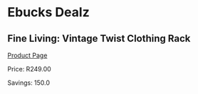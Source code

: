 
# Ebucks Dealz
## Fine Living: Vintage Twist Clothing Rack
[Product Page](https://www.ebucks.com/web/shop/productSelected.do?prodId=293478594&catId=714962196)

Price: R249.00

Savings: 150.0


	